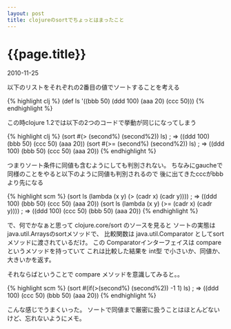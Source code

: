 ```yaml
---
layout: post
title: clojureのsortでちょっとはまったこと
---
```


# {{page.title}}
<p class="meta">2010-11-25</p>


以下のリストをそれぞれの2番目の値でソートすることを考える

{% highlight clj %}
(def ls '((bbb 50) (ddd 100) (aaa 20) (ccc 50)))
{% endhighlight %}


この時clojure 1.2では以下の2つのコードで挙動が同じになってしまう

{% highlight clj %}
(sort #(> (second%) (second%2)) ls)
; => ((ddd 100) (bbb 50) (ccc 50) (aaa 20))
(sort #(>= (second%) (second%2)) ls)
; => ((ddd 100) (bbb 50) (ccc 50) (aaa 20))
{% endhighlight %}

つまりソート条件に同値も含むようにしても判別されない。
ちなみにgaucheで同様のことをやると以下のように同値も判別されるので
後に出てきたcccがbbbより先になる

{% highlight scm %}
(sort ls (lambda (x y) (> (cadr x) (cadr y))))
; => ((ddd 100) (bbb 50) (ccc 50) (aaa 20))
(sort ls (lambda (x y) (>= (cadr x) (cadr y))))
; => ((ddd 100) (ccc 50) (bbb 50) (aaa 20))
{% endhighlight %}

で、何でかなぁと思って clojure.core/sort のソースを見ると
ソートの実態は java.util.Arraysのsortメソッドで、
比較関数は java.util.Comparator としてsortメソッドに渡されているだけ。
この Comparatorインターフェイスは compare というメソッドを持っていて
これは比較した結果を int型 で小さいか、同値か、大きいかを返す。

それならばということで compare メソッドを意識してみると。。

{% highlight scm %}
(sort #(if(>(second%) (second%2)) -1 1) ls)
; => ((ddd 100) (ccc 50) (bbb 50) (aaa 20))
{% endhighlight %}

こんな感じでうまくいった。
ソートで同値まで厳密に扱うことはほとんどないけど、忘れないようにメモ。

